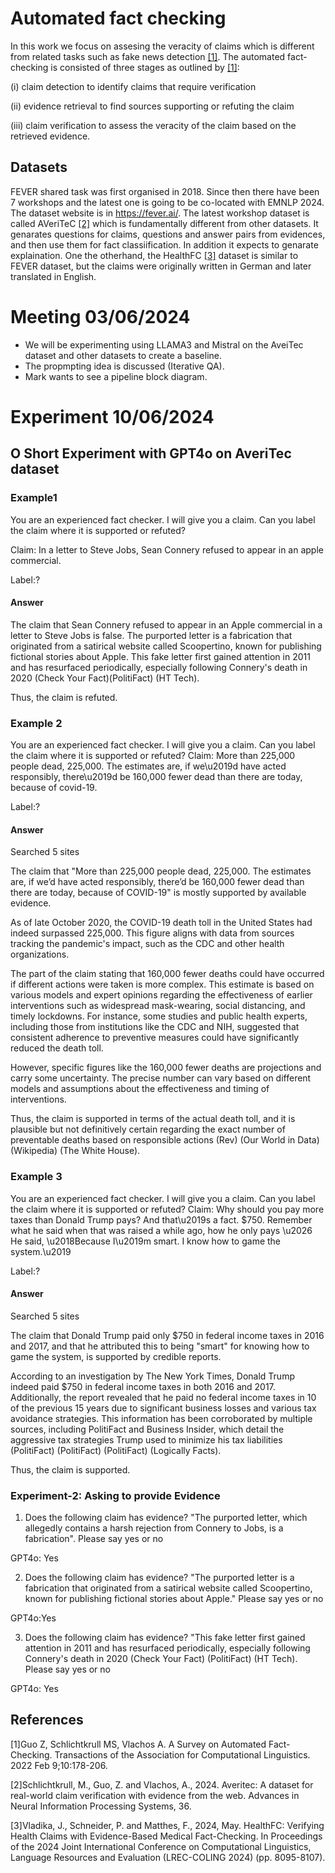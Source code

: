 # Automated fact checking
In this work we focus on assesing the veracity of claims which is different from related tasks such as fake news detection [[1]](#1). The automated
fact-checking is consisted of three stages as outlined by [[1]](#2): 

(i) claim detection to identify claims that require verification

(ii) evidence retrieval to find sources supporting or refuting the claim

(iii) claim verification to assess the veracity of the claim based on the retrieved evidence. 

## Datasets
FEVER shared task was first organised in 2018. Since then there have been 7 workshops and the latest one is going to be co-located with EMNLP 2024. The dataset website is in https://fever.ai/. The latest workshop dataset is called AVeriTeC [[2]](#2) which is fundamentally different from other datasets. It genarates questions for claims, questions and answer pairs from evidences, and then use them for fact classiification. In addition it expects to genarate explaination. One the otherhand, the HealthFC [[3]](#3) dataset is similar to FEVER dataset, but the claims were originally written in German and later translated in English. 
# Meeting 03/06/2024
- We will be experimenting using LLAMA3 and Mistral on the AveiTec dataset and other datasets to create a baseline.
- The propmpting idea is discussed (Iterative QA).
- Mark wants to see a pipeline block diagram.
# Experiment 10/06/2024
## O Short Experiment with GPT4o on AveriTec dataset
### Example1
You are an experienced fact checker. I will give you a claim. Can you label the claim where it is supported or refuted? 

Claim: In a letter to Steve Jobs, Sean Connery refused to appear in an apple commercial. 

Label:?
#### Answer
The claim that Sean Connery refused to appear in an Apple commercial in a letter to Steve Jobs is false. The purported letter is a fabrication that originated from a satirical website called Scoopertino, known for publishing fictional stories about Apple. This fake letter first gained attention in 2011 and has resurfaced periodically, especially following Connery's death in 2020​ (Check Your Fact)​​ (PolitiFact)​​ (HT Tech)​.

Thus, the claim is refuted.
### Example 2
You are an experienced fact checker. I will give you a claim. Can you label the claim where it is supported or refuted? Claim: More than 225,000 people dead, 225,000. The estimates are, if we\u2019d have acted responsibly, there\u2019d be 160,000 fewer dead than there are today, because of covid-19.

Label:?
#### Answer
Searched 5 sites

The claim that "More than 225,000 people dead, 225,000. The estimates are, if we’d have acted responsibly, there’d be 160,000 fewer dead than there are today, because of COVID-19" is mostly supported by available evidence.

As of late October 2020, the COVID-19 death toll in the United States had indeed surpassed 225,000. This figure aligns with data from sources tracking the pandemic's impact, such as the CDC and other health organizations.

The part of the claim stating that 160,000 fewer deaths could have occurred if different actions were taken is more complex. This estimate is based on various models and expert opinions regarding the effectiveness of earlier interventions such as widespread mask-wearing, social distancing, and timely lockdowns. For instance, some studies and public health experts, including those from institutions like the CDC and NIH, suggested that consistent adherence to preventive measures could have significantly reduced the death toll.

However, specific figures like the 160,000 fewer deaths are projections and carry some uncertainty. The precise number can vary based on different models and assumptions about the effectiveness and timing of interventions.

Thus, the claim is supported in terms of the actual death toll, and it is plausible but not definitively certain regarding the exact number of preventable deaths based on responsible actions​ (Rev)​​ (Our World in Data)​​ (Wikipedia)​​ (The White House)​.

### Example 3
You are an experienced fact checker. I will give you a claim. Can you label the claim where it is supported or refuted? Claim: Why should you pay more taxes than Donald Trump pays? And that\u2019s a fact. $750. Remember what he said when that was raised a while ago, how he only pays \u2026 He said, \u2018Because I\u2019m smart. I know how to game the system.\u2019 

Label:?

#### Answer
Searched 5 sites

The claim that Donald Trump paid only $750 in federal income taxes in 2016 and 2017, and that he attributed this to being "smart" for knowing how to game the system, is supported by credible reports.

According to an investigation by The New York Times, Donald Trump indeed paid $750 in federal income taxes in both 2016 and 2017. Additionally, the report revealed that he paid no federal income taxes in 10 of the previous 15 years due to significant business losses and various tax avoidance strategies. This information has been corroborated by multiple sources, including PolitiFact and Business Insider, which detail the aggressive tax strategies Trump used to minimize his tax liabilities​ (PolitiFact)​​ (PolitiFact)​​ (PolitiFact)​​ (Logically Facts)​.

Thus, the claim is supported.

### Experiment-2: Asking to provide Evidence
1. Does the following claim has evidence?  "The purported letter, which allegedly contains a harsh rejection from Connery to Jobs, is a fabrication". Please say yes or no

GPT4o: Yes

2. Does the following claim has evidence?  "The purported letter is a fabrication that originated from a satirical website called Scoopertino, known for publishing fictional stories about Apple." Please say yes or no

GPT4o:Yes

3. Does the following claim has evidence? "This fake letter first gained attention in 2011 and has resurfaced periodically, especially following Connery's death in 2020​ (Check Your Fact)​​ (PolitiFact)​​ (HT Tech)​. Please say yes or no

GPT4o: Yes

## References
<a id="1">[1]</a>Guo Z, Schlichtkrull MS, Vlachos A. A Survey on Automated Fact-Checking. Transactions of the Association for Computational Linguistics. 2022 Feb 9;10:178-206.

<a id="2">[2]</a>Schlichtkrull, M., Guo, Z. and Vlachos, A., 2024. Averitec: A dataset for real-world claim verification with evidence from the web. Advances in Neural Information Processing Systems, 36.

<a id="3">[3]</a>Vladika, J., Schneider, P. and Matthes, F., 2024, May. HealthFC: Verifying Health Claims with Evidence-Based Medical Fact-Checking. In Proceedings of the 2024 Joint International Conference on Computational Linguistics, Language Resources and Evaluation (LREC-COLING 2024) (pp. 8095-8107).
